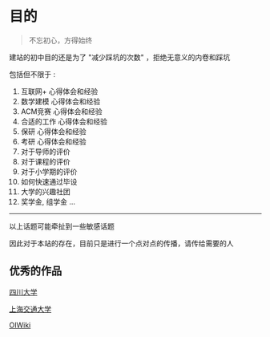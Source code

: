 # 目的
> 不忘初心，方得始终

建站的初中目的还是为了 "减少踩坑的次数" ，拒绝无意义的内卷和踩坑

包括但不限于 :

1. 互联网+  心得体会和经验
2. 数学建模  心得体会和经验
3. ACM竞赛 心得体会和经验
4. 合适的工作 心得体会和经验
5. 保研 心得体会和经验
6. 考研 心得体会和经验
7. 对于导师的评价
8. 对于课程的评价
9. 对于小学期的评价
10. 如何快速通过毕设
11. 大学的兴趣社团
12. 奖学金, 组学金 ... 
---
以上话题可能牵扯到一些敏感话题

因此对于本站的存在，目前只是进行一个点对点的传播，请传给需要的人

## 优秀的作品
[四川大学](https://scu-cs-runner.github.io/SurviveSCUManual/)

[上海交通大学](https://survivesjtu.gitbook.io/survivesjtumanual)

[OIWiki](https://oi-wiki.org/)